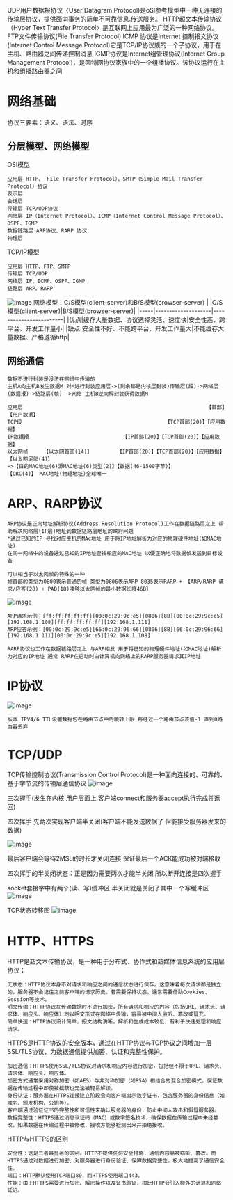 UDP用户数据报协议〈User Datagram Protocol)是oSI参考模型中一种无连接的传输层协议，提供面向事务的简单不可靠信息.传送服务。
HTTP超文本传输协议（Hyper Text Transfer Protocol〉是互联网上应用最为广泛的一种网络协议。FTP文件传输协议(File Transfer Protocol)
ICMP 协议是Internet 控制报文协议(Internet Control Message Protocol)它是TCP/IP协议族的一个子协议，用于在主机、路由器之间传递控制消息
IGMP协议是Internet组管理协议(Internet Group Management Protocol)，是因特网协议家族中的一个组播协议。该协议运行在主机和组播路由器之间
# 网络基础
协议三要素：语义、语法、时序

## 分层模型、网络模型
OSI模型
```
应用层 HTTP、 File Transfer Protocol）、SMTP（Simple Mail Transfer Protocol）协议
表示层
会话层
传输层 TCP/UDP协议
网络层 IP（Internet Protocol）、ICMP（Internet Control Message Protocol）、OSPF、IGMP
数据链路层 ARP协议、RARP 协议
物理层
```
TCP/IP模型
```
应用层 HTTP、FTP、SMTP
传输层 TCP/UDP
网络层 IP、ICMP、OSPF、IGMP
链路层 ARP、RARP
```
![image](https://github.com/Amaz1ngJR/Technology/assets/83129567/8a74bda2-d811-4e3f-9d3a-32b4fa0bf16e)
网络模型：C/S模型(client-server)和B/S模型(browser-server)
|    |C/S模型(client-server)|B/S模型(browser-server)|
|-----|--------------------|------------------------|
|优点|缓存大量数据、协议选择灵活、速度快|安全性高、跨平台、开发工作量小|
|缺点|安全性不好、不能跨平台、开发工作量大|不能缓存大量数据、严格遵循http|
## 网络通信
```
数据不进行封装是没法在网络中传输的
主机A向主机B发生数据M 对M进行封装应用层->(剩余都是内核层封装)传输层(段)->网络层(数据报)->链路层(帧) ->网络 主机B逆向解封装获得数据M
```
```
应用层                                                           【首部】【用户数据】
TCP段                                              【TCP首部(20)】【应用数据】
IP数据报                              【IP首部(20)】【TCP首部(20)】【应用数据】
以太网帧     【以太网首部(14)】        【IP首部(20)】【TCP首部(20)】【应用数据】【以太网尾部(4)】
=>【目的MAC地址(6)源MAC地址(6)类型(2)】【数据(46-1500字节)】                   【CRC(4)】 MAC地址(物理地址)全球唯一
```
# ARP、RARP协议
```
ARP协议是正向地址解析协议(Address Resolution Protocol)工作在数据链路层之上 帮助解决网络层(IP层)地址到数据链路层地址的映射问题
*通过已知的IP 寻找对应主机的MAc地址 用于将IP地址解析为对应的物理硬件地址(如MAC地址)
在同一网络中的设备通过已知的IP地址查找相应的MAC地址 以便正确地将数据帧发送到目标设备
```
```
可以相当于以太网帧的特殊的一种
帧首部的类型为0800表示普通的帧 类型为0806表示ARP 8035表示RARP + 【ARP/RARP 请求/应答(28) + PAD(18)凑够以太网帧的最小数据长度46B】
```
![image](https://github.com/Amaz1ngJR/Technology/assets/83129567/5c31c69a-a7ab-448d-afff-82d0f3ac80f1)
```
ARP请求示例：[ff:ff:ff:ff:ff][00:0c:29:9c:e5][0806][8B][00:0c:29:9c:e5][192.168.1.108][ff:ff:ff:ff:ff][192.168.1.111]
ARP应答示例：[00:0c:29:9c:e5][66:0c:29:96:66][0806][8B][66:0c:29:96:66][192.168.1.111][00:0c:29:9c:e5][192.168.1.108]
```
```
RARP协议也工作在数据链路层之上 与ARP相反 用于将已知的物理硬件地址(如MAC地址)解析为对应的IP地址 通常 RARP在启动时由计算机向网络上的RARP服务器请求其IP地址
```

# IP协议
![image](https://github.com/Amaz1ngJR/Technology/assets/83129567/2d9bfb90-c911-4732-9239-895b27917f18)
```
版本 IPV4/6 TTL设置数据包在路由节点中的跳转上限 每经过一个路由节点该值-1 直到0路由器丢弃
```
# TCP/UDP
TCP传输控制协议(Transmission Control Protocol)是一种面向连接的、可靠的、基于字节流的传输层通信协议
![image](https://github.com/Amaz1ngJR/Technology/assets/83129567/53269520-051d-478b-a58e-0ec962c6a0ba)

三次握手(发生在内核 用户层面上 客户端connect和服务器accept执行完成并返回)

四次挥手 先两次实现客户端半关闭(客户端不能发送数据了 但能接受服务器发来的数据)

![image](https://github.com/Amaz1ngJR/Technology/assets/83129567/033e1657-0e5d-41fd-942f-32ec9d22fd65)

最后客户端会等待2MSL的时长才关闭连接 保证最后一个ACK能成功被对端接收

四次挥手的半关闭状态：正是因为需要两次才能半关闭 所以断开连接是四次握手

socket套接字中有两个(读、写)缓冲区 半关闭就是关闭了其中一个写缓冲区
![image](https://github.com/Amaz1ngJR/Technology/assets/83129567/55163018-cfea-44eb-8f63-c368101450d0)

TCP状态转移图
![image](https://github.com/Amaz1ngJR/Technology/assets/83129567/12c270d9-53d1-4d57-8dfd-9d7b12503155)

# HTTP、HTTPS
HTTP是超文本传输协议，是一种用于分布式、协作式和超媒体信息系统的应用层协议；
```
无状态：HTTP协议本身不对请求和响应之间的通信状态进行保存。这意味着每次请求都是独立的，服务器不会记住之前客户端的请求历史。若需要保持状态，通常需要借助Cookies、Session等技术。
明文传输：HTTP协议在传输数据时不进行加密，所有请求和响应的内容（包括URL、请求头、请求体、响应头、响应体）均以明文形式在网络中传输，容易被中间人监听、篡改或冒充。
简单快速：HTTP协议设计简单，报文结构清晰，解析和生成成本较低，有利于快速处理和响应请求。
```
HTTPS是HTTP协议的安全版本，通过在HTTP协议与TCP协议之间增加一层SSL/TLS协议，为数据通信提供加密、认证和完整性保护。
```
加密通信：HTTPS使用SSL/TLS协议对请求和响应内容进行加密，包括但不限于URL、请求头、请求体、响应头、响应体。
加密方式通常采用对称加密（如AES）与非对称加密（如RSA）相结合的混合加密模式，保证数据在传输过程中即使被截获也无法被轻易解读。
身份认证：服务器在HTTPS连接建立阶段会向客户端出示数字证书，包含服务器的身份信息（如域名、颁发机构、公钥等）。
客户端通过验证证书的完整性和可信性来确认服务器的身份，防止中间人攻击和假冒服务器。
数据完整性：HTTPS通过消息认证码（MAC）或数字签名技术，确保数据在传输过程中未经篡改。如果数据在传输过程中被修改，接收方能够检测出来并拒绝接收。
```
HTTP与HTTPS的区别
```
安全性：这是二者最显著的区别。HTTP不提供任何安全措施，通信内容易被窃听、篡改。而HTTPS通过对数据进行加密、对服务器进行身份验证、保障数据完整性，极大地提高了通信安全性。
端口：HTTP默认使用TCP端口80，而HTTPS使用端口443。
性能：由于HTTPS需要进行加密、解密操作以及证书验证，相比HTTP会引入额外的计算和网络延迟。
```
